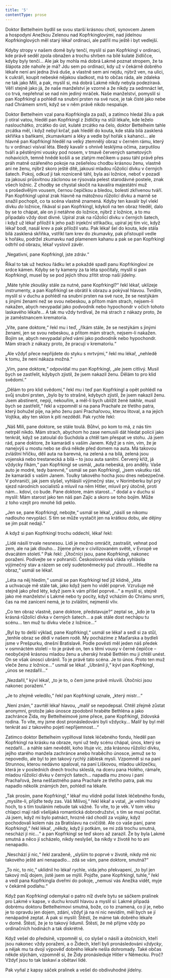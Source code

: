 ```yaml
---
title: '5'
contentType: prose
---
```


Doktor Bettelheim bydlil se svou starší krásnou chotí, synovcem Janem a hospodyní Anežkou Zelenou nad Kopfrkinglovými, nad jídelnou Kopfrkinglových měl starý lékař ordinaci, ale patřil mu ještě i byt vedlejší.

Kdyby stropy v našem domě byly tenčí, myslil si pan Kopfrkingl v ordinaci, kde právě seděl zpola obnažen a trochu shrben na bílé kulaté židličce, kdyby byly tenčí… Ale jak by mohla má dobrá Lakmé poznat stropem, že ta šlápota zde nahoře je má? Jdu sem po ordinaci, kdy už v čekárně dobrého lékaře není ani jedna živá duše, a vlastně sem ani nejdu, nýbrž ven, na ulici, k cukráři, koupit nebeské nějakou sladkost, má to občas ráda, ale zdaleka ne tak jako Mili, a pak, myslil si, má dobrá Lakmé nikdy nebyla podezíravá. Věří stejně jako já, že naše manželství je vzorné a že nikdy za sedmnáct let, co trvá, nepřehnal se nad ním jediný mráček. Naše manželství, pomyslil si pan Kopfrkingl a pohlédl na snubní prsten na své ruce, je tak čisté jako nebe nad Chrámem smrti, když se v něm právě nikdo nespaluje.

Doktor Bettelheim vzal pana Kopfrkingla za paži, a zatímco hledal žílu a pak ji otíral vatou, hleděl pan Kopfrkingl z židličky na stůl lékaře, kde leželo naslouchátko, zrcátko do úst, kulaté zrcátko na čelo, doktor Bettelheim tahle zrcátka měl, i když nebyl krčař, pak hleděl do kouta, kde stála bílá zasklená skříňka s baňkami, zkumavkami a léky a vedle byl hořák s kahanci… ale hlavně pan Kopfrkingl hleděl na velký ztemnělý obraz v černém rámu, který tu v ordinaci visíval léta. Bledý kavalír s ohnivě lesklýma očima, zarputilou tváří a pěstěnými vousky pod nosem, v tmavě červených sametových nohavicích, temně hnědé košili a se zlatým mečíkem u pasu táhl právě přes práh matně ozářeného pokoje na zešeřelou chodbu krásnou ženu, vlastně ani ne ženu, nýbrž skoro ještě dítě, jakousi mladou růžolící dívku v černých šatech. Pokoj, odkud ji tak rozníceně táhl, byla asi ložnice, neboť v pozadí za jakousi průsvitnou záclonou se rýsovala pelest starodávné postele, znak všech ložnic. Z chodby se chystal skočit na kavalíra majestátní muž s prošedivělým vousem, černou čepičkou a bledou, bolestí zkřivenou tváří. Pan Kopfrkingl upíral zrak hlavně na mátožnou růžolící dívku a marně se snažil pochopit, co ta scéna vlastně znamená. Kdyby ten kavalír byl vlekl dívku _do_ ložnice, říkával si pan Kopfrkingl, kdykoli na ten obraz hleděl, dalo by se to chápat, ale on ji netáhne do ložnice, nýbrž z ložnice, a to mu připadalo vždy dost divné. Upíral zrak na růžolící dívku v černých šatech, i když už lékař přiložil k jeho paži injekční stříkačku, upíral jej tím víc, když lékař bodl, nasál krev a pak přiložil vatu. Pak lékař šel do kouta, kde stála bílá zasklená skříňka, vstříkl tam krev do zkumavky, pak přistoupil vedle k hořáku, podržel zkumavku nad plamenem kahanu a pak se pan Kopfrkingl odtrhl od obrazu, lékař vyslovil závěr.

„Negativní, pane Kopfrkingl, jste zdráv.“

Říkal to tak už hezkou řádku let a pokaždé spadl panu Kopfr­kinglovi ze srdce kámen. Kdyby se ty kameny za ta léta spočítaly, myslil si pan Kopfrkingl, musel by se pod jejich tíhou zřítit strop naší jídelny.

„Máte tyhle zkoušky stále za nutné, pane Kopfrkingl?“ řekl lékař, uklízeje instrumenty, a pan Kopfrkingl se obrátil k obrazu a pokýval hlavou. Tvrdím, myslil si v duchu a pohlédl na snubní prsten na své ruce, že se nestýkám s jinými ženami než se svou nebeskou, a přitom mám strach, nejsem-li nakažen, abych nevypadal jako podvodník nebo hypochondr v očích tohoto laskavého lékaře… A tak mu vždy tvrdíval, že má strach z nákazy proto, že je zaměstnancem krematoria.

„Víte, pane doktore,“ řekl mu i teď, „říkám stále, že se nestýkám s jinými ženami, jen se svou nebeskou, a přitom mám strach, nejsem-li nakažen. Bojím se, abych nevypadal před vámi jako podvodník nebo hypochondr. Mám strach z nákazy proto, že pracuji v krematoriu.“

„Ale vždyť přece nepřijdete do styku s mrtvými,“ řekl mu lékař, „nehledě k tomu, že není nákaza možná.“

„Vím, pane doktore,“ odpovídal mu pan Kopfrkingl, „ale jsem citlivý. Musil bych se zastřelit, kdybych zjistil, že jsem nakazil ženu. Dělám to pro klid svědomí.“

„Dělám to pro klid svědomí,“ řekl mu i teď pan Kopfrkingl a opět pohlédl na svůj snubní prsten, „bylo by to strašné, kdybych zjistil, že jsem nakazil ženu. Jsem abstinent, nepiji, nekouřím, a měl-li bych ublížit ženě _takhle_, musil bych se zastřelit,“ řekl a vzpomněl si na pana Prachaře ze třetího patra, který bohužel pije, na jeho ženu paní Prachařovou, kterou litoval, a na jejich Vojtíka, aby ten sklon k pití nezdědil. Pak rychle řekl:

„Náš Mili, pane doktore, se stále toulá. Bůhví, po kom to má, z nás tím netrpěl nikdo. Mám strach, abychom ho zase nemusili dát hledat policií jako tenkrát, když se zatoulal do Suchdola a chtěl tam přespat ve stohu. Já jsem rád, pane doktore, že kamarádí s vaším Janem. Když je s ním, vím, že je nanejvýš u mostu nebo se dívá někde před domem na auta. Má takovou zvláštní hříčku, dělí auta na barevná, na zelená a na bílá, zelená jsou vojenská nebo trestanecká a bílá – to jsou auta sanitní. Červený kříž, já vždycky říkám,“ pan Kopfrkingl se usmál, „auta nebeská, pro anděly. Vaše auto je modré, tedy barevné,“ usmál se pan Kopfrkingl, „jsem vskutku rád. že kamarádí s vaším Janem. Toulky takového hocha jsou dnes nebezpečné. V pohraničí, jak jsem slyšel, vyhlásili výjimečný stav, v Norimberku byl prý sjezd národních socialistů a mluvil na něm Hitler, mluvil prý útočně, proti nám… kdoví, co bude. Pane doktore, mám starost…“ dodal a v duchu si myslil: Mám starost jako ten náš pan Zajíc a skoro se toho bojím. Může z toho vzejít pro mnohé lidi peklo.

„Jen se, pane Kopfrkingl, nebojte,“ usmál se lékař, „násilí se nikomu nadlouho nevyplácí. S tím se může vystačit jen na krátkou dobu, ale dějiny se jím psát nedají.“

A když si pan Kopfrkingl trochu oddechl, lékař řekl:

„Lidé násilí trvale nesnesou. Lidi je možno omráčit, zastrašit, vehnat pod zem, ale na jak dlouho… žijeme přece v civilizovaném světě, v Evropě ve dvacátém století.“ Pak řekl: „Útočníci jsou, pane Kopfrkingl, nakonec poraženi. Podívejte se v pohraničí. Československá vláda vyhlásila výjimečný stav a rázem se celý sudetoněmecký puč zhroutil… Hledíte na obraz,“ usmál se lékař.

„Léta na něj hledím,“ usmál se pan Kopfrkingl teď již klidně, „léta a uchvacuje mě stále tak, jako když jsem ho viděl poprvé. Vzrušuje mě stejně jako před léty, když jsem k vám přišel poprvé…“ a myslil si, stejně jako mé manželství s Lakmé nebo ty pocity, když vcházím do Chrámu smrti, čas na mé zanícení nemá, je to zvláštní, nejmenší vliv.

„Co ten obraz vlastně, pane doktore, představuje?“ zeptal se, „kdo je ta krásná růžolící dívka v černých šatech… a pak stále dost nechápu tu scénu… ten muž tu dívku vleče z ložnice…“

„Byl by to delší výklad, pane Kopfrkingl,“ usmál se lékař a sedl si za stůl, „tenhle obraz se dědí v našem rodě. My pocházíme z Maďarska a bydleli jsme v Prešpurku, dnešní Bratislavě. Podle pověsti měl jeden náš předek v osmnáctém století – to je právě on, ten s těmi vousy v černé čepičce – neobyčejně krásnou mladou ženu a uherský hrabě Bethlén mu ji chtěl unést. On se však únosci ubránil. To je právě tato scéna. Je to únos. Proto ten muž vleče ženu z ložnice…“ usmál se lékař. „Ubránil ji,“ kývl pan Kopfrkingl, „únos se nezdařil…“

„Nezdařil,“ kývl lékař, „to je to, o čem jsme právě mluvili. Útočníci jsou nakonec poraženi.“

„Je to zřejmě veledílo,“ řekl pan Kopfrkingl uznale, „který mistr…“

„Není znám,“ zavrtěl lékař hlavou, „malíř se nepodepsal. Chtěl zřejmě zůstat anonymní, protože jako únosce zpodobnil hraběte Bethléna a jako zachránce Žida, my Bettelheimové jsme přece, pane Kopfrkingl, židovská rodina. To víte, my jsme dost pronásledováni byli vždycky… Malíř by byl měl tenkrát asi z takového pojetí nepříjemnost…“

Zatímco doktor Bettelheim vyplňoval lístek léčebného fondu, hleděl pan Kopfrkingl na krásku na obraze, nyní už tedy scénu chápal, únos, který se nezdařil… a náhle sám nevěděl, koho lituje víc, zda krásnou růžolící dívku, jejího starého manžela zachránce anebo hraběcího únosce, jemuž se to nepovedlo, ale byl to jen takový rychlý záblesk mysli. Vzpomněl si na paní Strunnou, kterou nedávno spaloval, na paní Liškovou, mladou uklízečku, která je v posledních dnech trochu skleslá, na dceru pana Holého, rámaře, mladou růžolící dívku v černých šatech… napadla mu znovu i paní Prachařová, žena nešťastného pana Prachaře ze třetího patra, pak mu napadlo několik známých žen, pohlédl na lékaře.

„Tak prosím, pane Kopfrkingl,“ lékař mu vlídně podal lístek léčebného fondu, „myslíte-li, přijďte tedy zas. Váš Milivoj,“ řekl lékař a vstal, „je velmi hodný hoch, to s tím touláním nebude tak vážné. To víte, to je věk. V tom věku chlapci mají rádi všelijaká romantická dobrodružství, s tím se musí počítat. Já jsem, když mi bylo patnáct, hrozně rád chodil za vojáky, když pochodovali kolem nás za Bratislavu na cvičiště. Ale co vaše paní, pane Kopfrkingl,“ řekl lékař, „někdy, když ji potkám, se mi zdá trochu smutná, neschází jí nic…“ a pan Kopfrkingl se teď skoro až zarazil. Že by byla Lakmé smutná a něco jí scházelo, nikdy neslyšel, ba nikdy v životě ho to ani nenapadlo.

„Neschází jí nic,“ řekl zaraženě, „slyším to poprvé v životě, nikdy mě nic takového ještě ani nenapadlo… zdá se vám, pane doktore, smutná?“

„To nic, to nic,“ uklidnil ho lékař rychle, vida jeho překvapení, „to byl jen takový můj dojem, jistě jsem se mýlil. Pojďte, pane Kopfrkingl, tuhle,“ řekl a vedl pana Kopfrkingla dveřmi do pokoje, „nemusí vás Anežka vidět, myje v čekárně podlahu.“

Když pan Kopfrkingl odemykal o patro níž dveře bytu se sáčkem pralinek pro Lakmé v kapse, v duchu kroutil hlavou a myslil si: Lakmé připadá dobrému doktoru Bettelheimovi smutná, bože, co to znamená, co jí je, nebo je to opravdu jen dojem, zdání, vždyť já na ní nic nevidím, měl bych se jí nenápadně zeptat. A pak si myslil: Štěstí, že máme tak dobrého lékaře v domě. Štěstí, že je to takový lidumil. Štěstí, že mě přijme vždy po ordinačních hodinách a tak diskrétně.

Když vešel do předsíně, vzpomněl si, co slyšel o násilí a útočnících, kteří jsou nakonec vždy poraženi, a o Židech, kteří byli pronásledováni _vždycky_, a nějak mu ta dvojí výpověď dobrého lékaře nešla dohromady. Také občas někde slýchám, vzpomněl si, že Židy pronásleduje Hitler v Německu. Proč? Vždyť jsou to tak laskaví a obětaví lidé.

Pak vyňal z kapsy sáček pralinek a vešel do obdivuhodné jídelny.

